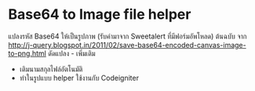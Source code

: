 # Base64 to Image file helper

แปลงรหัส Base64 ให้เป็นรูปภาพ (รับค่ามาจาก Sweetalert ที่มีฟอร์มอัพโหลด)
ต้นฉบับ จาก http://j-query.blogspot.in/2011/02/save-base64-encoded-canvas-image-to-png.html
ดัดแปลง - เพิ่มเติม
- เติมนามสกุลไฟล์อัตโนมัติ
- ทำในรูปแบบ helper ใช้งานกับ Codeigniter
